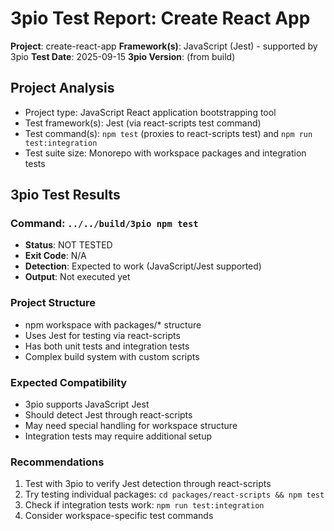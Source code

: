 # 3pio Test Report: Create React App

**Project**: create-react-app
**Framework(s)**: JavaScript (Jest) - supported by 3pio
**Test Date**: 2025-09-15
**3pio Version**: (from build)

## Project Analysis
- Project type: JavaScript React application bootstrapping tool
- Test framework(s): Jest (via react-scripts test command)
- Test command(s): `npm test` (proxies to react-scripts test) and `npm run test:integration`
- Test suite size: Monorepo with workspace packages and integration tests

## 3pio Test Results
### Command: `../../build/3pio npm test`
- **Status**: NOT TESTED
- **Exit Code**: N/A
- **Detection**: Expected to work (JavaScript/Jest supported)
- **Output**: Not executed yet

### Project Structure
- npm workspace with packages/* structure
- Uses Jest for testing via react-scripts
- Has both unit tests and integration tests
- Complex build system with custom scripts

### Expected Compatibility
- 3pio supports JavaScript Jest
- Should detect Jest through react-scripts
- May need special handling for workspace structure
- Integration tests may require additional setup

### Recommendations
1. Test with 3pio to verify Jest detection through react-scripts
2. Try testing individual packages: `cd packages/react-scripts && npm test`
3. Check if integration tests work: `npm run test:integration`
4. Consider workspace-specific test commands